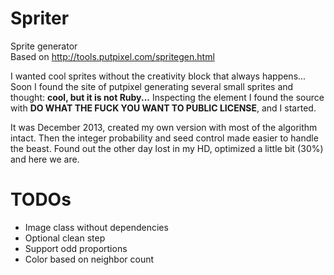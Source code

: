 # Spriter
Sprite generator  
Based on http://tools.putpixel.com/spritegen.html

I wanted cool sprites without the creativity block that always happens...  
Soon I found the site of putpixel generating several small sprites and thought: **cool, but it is not Ruby...**
Inspecting the element I found the source with **DO WHAT THE FUCK YOU WANT TO PUBLIC LICENSE**, and I started.

It was December 2013, created my own version with most of the algorithm intact.
Then the integer probability and seed control made easier to handle the beast.
Found out the other day lost in my HD, optimized a little bit (30%) and here we are.

# TODOs
- Image class without dependencies
- Optional clean step
- Support odd proportions
- Color based on neighbor count
